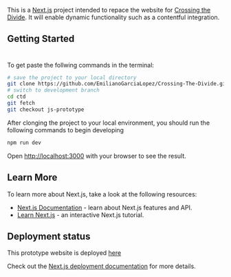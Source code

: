 This is a [Next.js](https://nextjs.org/) project intended to repace the website for [Crossing the Divide](crossing-the-divide.org). It will enable dynamic functionality such as a contentful integration.

## Getting Started
#
To get paste the follwing commands in the terminal:
```bash
# save the project to your local directory
git clone https://github.com/EmilianoGarciaLopez/Crossing-The-Divide.git ctd
# switch to development branch
cd ctd
git fetch
git checkout js-prototype
```

After clonging the project to your local environment, you should run the following commands to begin developing
```bash
npm run dev
```

Open [http://localhost:3000](http://localhost:3000) with your browser to see the result.


## Learn More

To learn more about Next.js, take a look at the following resources:

- [Next.js Documentation](https://nextjs.org/docs) - learn about Next.js features and API.
- [Learn Next.js](https://nextjs.org/learn) - an interactive Next.js tutorial.


## Deployment status

This prototype website is deployed [here](https://crossing-the-divide.vercel.app)

Check out the [Next.js deployment documentation](https://nextjs.org/docs/deployment) for more details.
